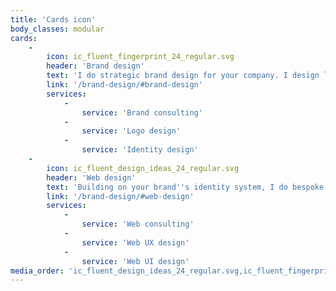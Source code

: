 ```yaml
---
title: 'Cards icon'
body_classes: modular
cards:
    -
        icon: ic_fluent_fingerprint_24_regular.svg
        header: 'Brand design'
        text: 'I do strategic brand design for your company. I design logos and brand identity systems, based on deep understanding of your brand and audiences, that form a unique and cohesive message.'
        link: '/brand-design/#brand-design'
        services:
            -
                service: 'Brand consulting'
            -
                service: 'Logo design'
            -
                service: 'Identity design'
    -
        icon: ic_fluent_design_ideas_24_regular.svg
        header: 'Web design'
        text: 'Building on your brand''s identity system, I do bespoke web design for a variety of applications, from microsites to complex webshops. A strong background, and partnerships in development help me creating unique designs, that work.'
        link: '/brand-design/#web-design'
        services:
            -
                service: 'Web consulting'
            -
                service: 'Web UX design'
            -
                service: 'Web UI design'
media_order: 'ic_fluent_design_ideas_24_regular.svg,ic_fluent_fingerprint_24_regular.svg'
---
```


